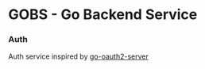 # GOBS - Go Backend Service


### Auth

Auth service inspired by [go-oauth2-server](https://github.com/RichardKnop/go-oauth2-server)
